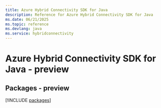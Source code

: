 ```yaml
---
title: Azure Hybrid Connectivity SDK for Java
description: Reference for Azure Hybrid Connectivity SDK for Java
ms.date: 06/21/2025
ms.topic: reference
ms.devlang: java
ms.service: hybridconnectivity
---
```

# Azure Hybrid Connectivity SDK for Java - preview
## Packages - preview
[!INCLUDE [packages](hybrid-connectivity-index.md)]